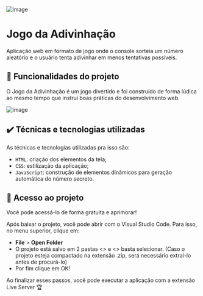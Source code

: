 ![image](https://github.com/jcamposmelo/Jogo-da-Adivinha-o/assets/101723959/94ddde27-06f1-4c23-bd88-38587e9ea7b5)

# Jogo da Adivinhação

Aplicação web em formato de jogo onde o console sorteia um número aleatório e o usuário tenta adivinhar em menos tentativas possíveis.

## 🔨 Funcionalidades do projeto

O Jogo da Adivinhação é um jogo divertido e foi construído de forma lúdica ao mesmo tempo que instrui boas práticas do desenvolvimento web.

![image](https://github.com/jcamposmelo/Jogo-da-Adivinha-o/assets/101723959/f739169b-01d2-43dd-931f-01e4700e0f3a)

## ✔️ Técnicas e tecnologias utilizadas

As técnicas e tecnologias utilizadas pra isso são:

- `HTML`: criação dos elementos da tela;
- `CSS`: estilização da aplicação;
- `JavaScript`: construção de elementos dinâmicos para geração automática do número secreto.

## 📁 Acesso ao projeto

Você pode acessá-lo de forma gratuita e aprimorar!

Após baixar o projeto, você pode abrir com o Visual Studio Code. Para isso, no menu superior, clique em:

- **File** > **Open Folder**
- O projeto está salvo em 2 pastas <<src>> e <<img>> basta selecionar. (Caso o projeto esteja compactado na extensão .zip, será necessário extraí-lo antes de procurá-lo)
- Por fim clique em OK!

Ao finalizar esses passos, você pode executar a aplicação com a extensão Live Server 🏆 
